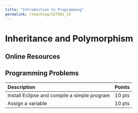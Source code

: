 ```yaml
---
title: "Introduction to Programming"
permalink: /teaching/CET402_15
---
```


# Inheritance and Polymorphism

## Online Resources

## Programming Problems

|Description|Points|
|:----------|:----|
|Install Eclipse and compile a simple program|10 pts|
|Assign a variable|10 pts|
